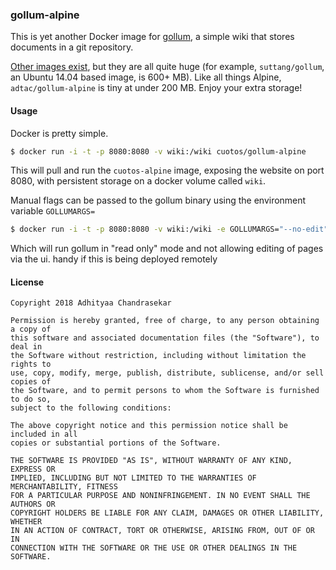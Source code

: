
### gollum-alpine

This is yet another Docker image for [gollum](https://github.com/gollum/gollum), a simple wiki that stores documents in a git repository.

[Other images exist](https://github.com/gollum/gollum/wiki/Gollum-via-Docker#3rd-party-docker-images-at-docker-hub), but they are all quite huge (for example, `suttang/gollum`, an Ubuntu 14.04 based image, is 600+ MB). Like all things Alpine, `adtac/gollum-alpine` is tiny at under 200 MB. Enjoy your extra storage!

#### Usage

Docker is pretty simple.

```bash
$ docker run -i -t -p 8080:8080 -v wiki:/wiki cuotos/gollum-alpine
```

This will pull and run the `cuotos-alpine` image, exposing the website on port 8080, with persistent storage on a docker volume called `wiki`.

Manual flags can be passed to the gollum binary using the environment variable `GOLLUMARGS=`

```bash
$ docker run -i -t -p 8080:8080 -v wiki:/wiki -e GOLLUMARGS="--no-edit" cuotos/gollum-alpine
```

Which will run gollum in "read only" mode and not allowing editing of pages via the ui. handy if this is being deployed remotely

#### License

```
Copyright 2018 Adhityaa Chandrasekar

Permission is hereby granted, free of charge, to any person obtaining a copy of
this software and associated documentation files (the "Software"), to deal in
the Software without restriction, including without limitation the rights to
use, copy, modify, merge, publish, distribute, sublicense, and/or sell copies of
the Software, and to permit persons to whom the Software is furnished to do so,
subject to the following conditions:

The above copyright notice and this permission notice shall be included in all
copies or substantial portions of the Software.

THE SOFTWARE IS PROVIDED "AS IS", WITHOUT WARRANTY OF ANY KIND, EXPRESS OR
IMPLIED, INCLUDING BUT NOT LIMITED TO THE WARRANTIES OF MERCHANTABILITY, FITNESS
FOR A PARTICULAR PURPOSE AND NONINFRINGEMENT. IN NO EVENT SHALL THE AUTHORS OR
COPYRIGHT HOLDERS BE LIABLE FOR ANY CLAIM, DAMAGES OR OTHER LIABILITY, WHETHER
IN AN ACTION OF CONTRACT, TORT OR OTHERWISE, ARISING FROM, OUT OF OR IN
CONNECTION WITH THE SOFTWARE OR THE USE OR OTHER DEALINGS IN THE SOFTWARE.
```
